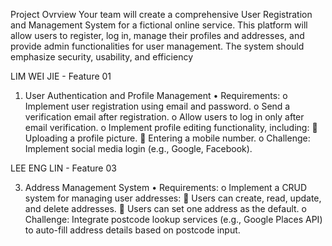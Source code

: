 Project Ovrview
Your team will create a comprehensive User Registration and Management System for a fictional 
online service. This platform will allow users to register, log in, manage their profiles and addresses, 
and provide admin functionalities for user management. The system should emphasize security, 
usability, and efficiency


LIM WEI JIE - Feature 01

1. User Authentication and Profile Management
• Requirements:
o Implement user registration using email and password.
o Send a verification email after registration.
o Allow users to log in only after email verification.
o Implement profile editing functionality, including:
 Uploading a profile picture.
 Entering a mobile number.
o Challenge: Implement social media login (e.g., Google, Facebook).


LEE ENG LIN - Feature 03

3. Address Management System
• Requirements:
o Implement a CRUD system for managing user addresses:
 Users can create, read, update, and delete addresses.
 Users can set one address as the default.
o Challenge: Integrate postcode lookup services (e.g., Google Places API) to auto-fill 
address details based on postcode input.